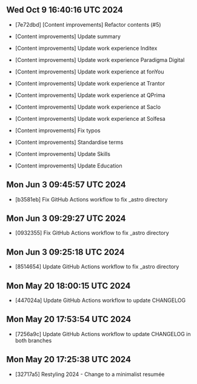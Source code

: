 ## Wed Oct  9 16:40:16 UTC 2024
- [7e72dbd] [Content improvements] Refactor contents (#5)

* [Content improvements] Update summary

* [Content improvements] Update work experience Inditex

* [Content improvements] Update work experience Paradigma Digital

* [Content improvements] Update work experience at fonYou

* [Content improvements] Update work experience at Trantor

* [Content improvements] Update work experience at QPrima

* [Content improvements] Update work experience at Saclo

* [Content improvements] Update work experience at Solfesa

* [Content improvements] Fix typos

* [Content improvements] Standardise terms

* [Content improvements] Update Skills

* [Content improvements] Update Education

## Mon Jun  3 09:45:57 UTC 2024
- [b3581eb] Fix GitHub Actions workflow to fix _astro directory

## Mon Jun  3 09:29:27 UTC 2024
- [0932355] Fix GitHub Actions workflow to fix _astro directory

## Mon Jun  3 09:25:18 UTC 2024
- [8514654] Update GitHub Actions workflow to fix _astro directory

## Mon May 20 18:00:15 UTC 2024
- [447024a] Update GitHub Actions workflow to update CHANGELOG

## Mon May 20 17:53:54 UTC 2024
- [7256a9c] Update GitHub Actions workflow to update CHANGELOG in both branches

## Mon May 20 17:25:38 UTC 2024
- [32717a5] Restyling 2024 - Change to a minimalist resumée
